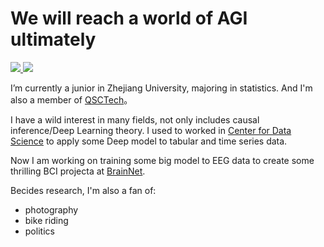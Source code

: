 # We will reach a world of AGI ultimately
<a href="https://github.com/FrankGu3528">
  <img src="https://img.shields.io/github/followers/FrankGu3528">
</a>
<a href="https://github.com/FrankGu3528">
   <img src="https://komarev.com/ghpvc/?username=FrankGu3528">
</a>


I’m currently a junior in Zhejiang University, majoring in statistics. And I'm also a member of [QSCTech](https://github.com/QSCTech)。 

I have a wild interest in many fields, not only includes causal inference/Deep Learning theory.
I used to  worked in [Center for Data Science](http://cds.zju.edu.cn/) to apply some Deep model to tabular and time series data.

Now I am working on training some big model to EEG data to create some thrilling BCI projecta at [BrainNet](https://github.com/ZJU-BrainNet).

Becides research, I'm also a fan of:
- photography
- bike riding
- politics
